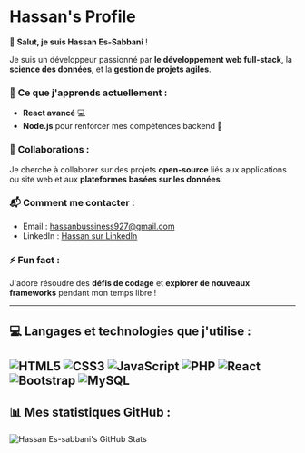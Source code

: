 # Hassan's Profile

👋 **Salut, je suis Hassan Es-Sabbani** !

Je suis un développeur passionné par **le développement web full-stack**, la **science des données**, et la **gestion de projets agiles**.

### 🎯 **Ce que j'apprends actuellement** :
- **React avancé** 💻
- **Node.js** pour renforcer mes compétences backend 🌱

### 🤝 **Collaborations** :
Je cherche à collaborer sur des projets **open-source** liés aux applications ou site web et aux **plateformes basées sur les données**.

### 📬 **Comment me contacter** :
- Email : [hassanbussiness927@gmail.com](mailto:hassanbussiness927@gmail.com)
- LinkedIn : [Hassan sur LinkedIn](www.linkedin.com/in/developper-t)

### ⚡ **Fun fact** :
J'adore résoudre des **défis de codage** et **explorer de nouveaux frameworks** pendant mon temps libre !

---

## 💻 **Langages et technologies** que j'utilise :
![HTML5](https://img.shields.io/badge/html5-%23E34F26.svg?style=for-the-badge&logo=html5&logoColor=white)
![CSS3](https://img.shields.io/badge/css3-%231572B6.svg?style=for-the-badge&logo=css3&logoColor=white)
![JavaScript](https://img.shields.io/badge/javascript-%23323330.svg?style=for-the-badge&logo=javascript&logoColor=%23F7DF1E)
![PHP](https://img.shields.io/badge/php-%23777BB4.svg?style=for-the-badge&logo=php&logoColor=white)
![React](https://img.shields.io/badge/react-%2320232a.svg?style=for-the-badge&logo=react&logoColor=%2361DAFB)
![Bootstrap](https://img.shields.io/badge/bootstrap-%238511FA.svg?style=for-the-badge&logo=bootstrap&logoColor=white)
![MySQL](https://img.shields.io/badge/mysql-4479A1.svg?style=for-the-badge&logo=mysql&logoColor=white)
---

## 📊 **Mes statistiques GitHub** :
![Hassan Es-sabbani's GitHub Stats](https://github-readme-stats.vercel.app/api?username=Hassan&show_icons=true&theme=radical&hide=issues&hide_title=true)
